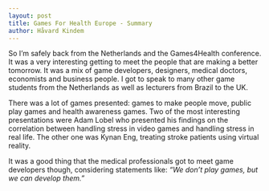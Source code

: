```yaml
---
layout: post
title: Games For Health Europe - Summary
author: Håvard Kindem
---
```

So I’m safely back from the Netherlands and the Games4Health conference. It was a very interesting getting to meet the people that are making a better tomorrow. It was a mix of game developers, designers, medical doctors, economists and business people. I got to speak to many other game students from the Netherlands as well as lecturers from Brazil to the UK.

There was a lot of games presented: games to make people move, public play games and health awareness games. Two of the most interesting presentations were Adam Lobel who presented his findings on the correlation between handling stress in video games and handling stress in real life. The other one was Kynan Eng, treating stroke patients using virtual reality.

It was a good thing that the medical professionals got to meet game developers though, considering statements like: _“We don’t play games, but we can develop them.”_